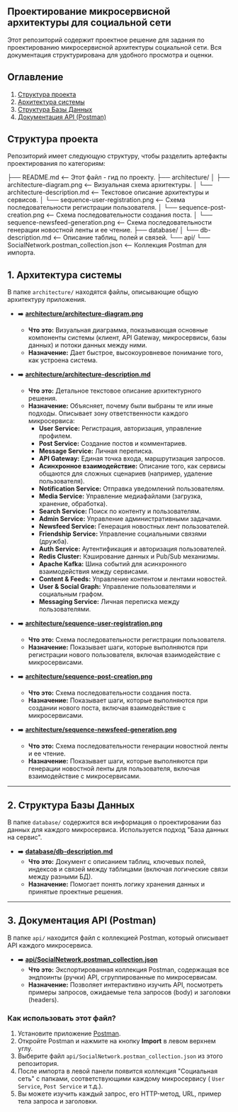 ## Проектирование микросервисной архитектуры для социальной сети ##

Этот репозиторий содержит проектное решение для задания по проектированию микросервисной архитектуры социальной сети.
Вся документация структурирована для удобного просмотра и оценки.

## Оглавление

1. [Структура проекта](#структура-проекта)
2. [Архитектура системы](#1-архитектура-системы)
3. [Структура Базы Данных](#2-структура-базы-данных)
4. [Документация API (Postman)](#3-документация-api-postman)

## Структура проекта

Репозиторий имеет следующую структуру, чтобы разделить артефакты проектирования по категориям:

├── README.md <-- Этот файл - гид по проекту.
├── architecture/
│ ├── architecture-diagram.png <-- Визуальная схема архитектуры.
│ └── architecture-description.md <-- Текстовое описание архитектуры и сервисов.
│ └── sequence-user-registration.png <-- Схема последовательности регистрации пользователя.
│ └── sequence-post-creation.png <-- Схема последовательности создания поста.
│ └── sequence-newsfeed-generation.png <-- Схема последовательности генерации новостной ленты и ее чтение.
├── database/
│ └── db-description.md <-- Описание таблиц, полей и связей.
└── api/
└── SocialNetwork.postman_collection.json <-- Коллекция Postman для импорта.

## 1. Архитектура системы

В папке `architecture/` находятся файлы, описывающие общую архитектуру приложения.

* ➡️ **[architecture/architecture-diagram.png](architecture/architecture-diagram.png)**
    * **Что это:** Визуальная диаграмма, показывающая основные компоненты системы (клиент, API Gateway, микросервисы,
      базы данных) и потоки данных между ними.
    * **Назначение:** Дает быстрое, высокоуровневое понимание того, как устроена система.

* ➡️ **[architecture/architecture-description.md](architecture/architecture-description.md)**
    * **Что это:** Детальное текстовое описание архитектурного решения.
    * **Назначение:** Объясняет, почему были выбраны те или иные подходы. Описывает зону ответственности каждого
      микросервиса:
        * **User Service:** Регистрация, авторизация, управление профилем.
        * **Post Service:** Создание постов и комментариев.
        * **Message Service:** Личная переписка.
        * **API Gateway:** Единая точка входа, маршрутизация запросов.
        * **Асинхронное взаимодействие:** Описание того, как сервисы общаются для сложных сценариев (например, удаление
          пользователя).
        * **Notification Service:** Отправка уведомлений пользователям.
        * **Media Service:** Управление медиафайлами (загрузка, хранение, обработка).
        * **Search Service:** Поиск по контенту и пользователям.
        * **Admin Service:** Управление административными задачами.
        * **Newsfeed Service:** Генерация новостных лент пользователей.
        * **Friendship Service:** Управление социальными связями (дружба).
        * **Auth Service:** Аутентификация и авторизация пользователей.
        * **Redis Cluster:** Кэширование данных и Pub/Sub механизмы.
        * **Apache Kafka:** Шина событий для асинхронного взаимодействия между сервисами.
        * **Content & Feeds:** Управление контентом и лентами новостей.
        * **User & Social Graph:** Управление пользователями и социальным графом.
        * **Messaging Service:** Личная переписка между пользователями.

* ➡️ **[architecture/sequence-user-registration.png](architecture/sequence-user-registration.png)**
    * **Что это:** Схема последовательности регистрации пользователя.
    * **Назначение:** Показывает шаги, которые выполняются при регистрации нового пользователя, включая взаимодействие с
      микросервисами.
  
* ➡️ **[architecture/sequence-post-creation.png](architecture/sequence-post-creation.png)**
    * **Что это:** Схема последовательности создания поста.
    * **Назначение:** Показывает шаги, которые выполняются при создании нового поста, включая взаимодействие с
      микросервисами.

* ➡️ **[architecture/sequence-newsfeed-generation.png](architecture/sequence-newsfeed-generation.png)**
    * **Что это:** Схема последовательности генерации новостной ленты и ее чтение.
    * **Назначение:** Показывает шаги, которые выполняются при генерации новостной ленты для пользователя, включая
      взаимодействие с микросервисами.

---

## 2. Структура Базы Данных

В папке `database/` содержится вся информация о проектировании баз данных для каждого микросервиса. Используется
подход "База данных на сервис".

* ➡️ **[database/db-description.md](database/db-description.md)**
    * **Что это:** Документ с описанием таблиц, ключевых полей, индексов и связей между таблицами (включая логические
      связи между разными БД).
    * **Назначение:** Помогает понять логику хранения данных и принятые проектные решения.

---

## 3. Документация API (Postman)

В папке `api/` находится файл с коллекцией Postman, который описывает API каждого микросервиса.

* ➡️ **[api/SocialNetwork.postman_collection.json](api/SocialNetwork.postman_collection.json)**
    * **Что это:** Экспортированная коллекция Postman, содержащая все эндпоинты (ручки) API, сгруппированные по
      микросервисам.
    * **Назначение:** Позволяет интерактивно изучить API, посмотреть примеры запросов, ожидаемые тела запросов (body) и
      заголовки (headers).

### Как использовать этот файл?

1. Установите приложение [Postman](https://www.postman.com/downloads/).
2. Откройте Postman и нажмите на кнопку **Import** в левом верхнем углу.
3. Выберите файл `api/SocialNetwork.postman_collection.json` из этого репозитория.
4. После импорта в левой панели появится коллекция "Социальная сеть" с папками, соответствующими каждому микросервису (
   `User Service`, `Post Service` и т.д.).
5. Вы можете изучить каждый запрос, его HTTP-метод, URL, пример тела запроса и заголовки.